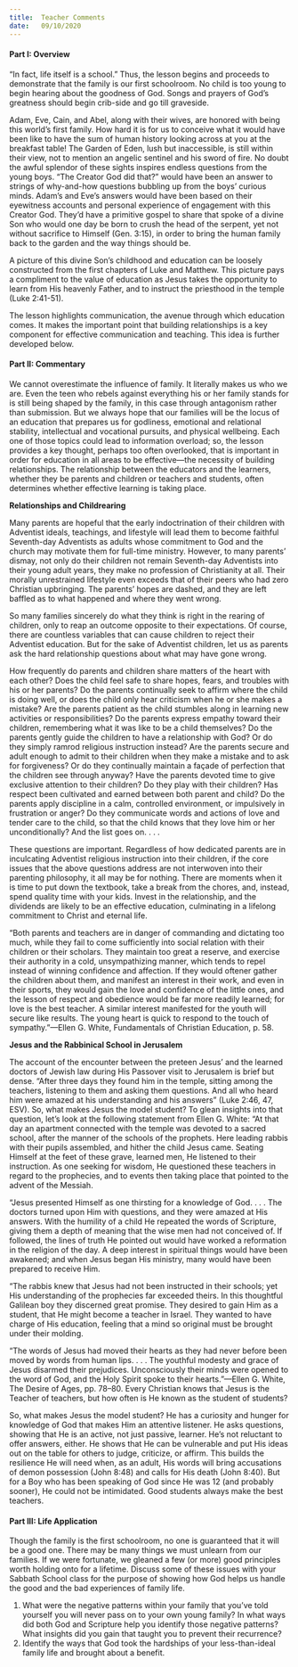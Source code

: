 ```yaml
---
title:  Teacher Comments
date:   09/10/2020
---
```


#### Part I: Overview

“In fact, life itself is a school.” Thus, the lesson begins and proceeds to demonstrate that the family is our first schoolroom. No child is too young to begin hearing about the goodness of God. Songs and prayers of God’s greatness should begin crib-side and go till graveside. 

Adam, Eve, Cain, and Abel, along with their wives, are honored with being this world’s first family. How hard it is for us to conceive what it would have been like to have the sum of human history looking across at you at the breakfast table! The Garden of Eden, lush but inaccessible, is still within their view, not to mention an angelic sentinel and his sword of fire. No doubt the awful splendor of these sights inspires endless questions from the young boys. “The Creator God did that?” would have been an answer to strings of why-and-how questions bubbling up from the boys’ curious minds. Adam’s and Eve’s answers would have been based on their eyewitness accounts and personal experience of engagement with this Creator God. They’d have a primitive gospel to share that spoke of a divine Son who would one day be born to crush the head of the serpent, yet not without sacrifice to Himself (Gen. 3:15), in order to bring the human family back to the garden and the way things should be.

A picture of this divine Son’s childhood and education can be loosely constructed from the first chapters of Luke and Matthew. This picture pays a compliment to the value of education as Jesus takes the opportunity to learn from His heavenly Father, and to instruct the priesthood in the temple (Luke 2:41-51).

The lesson highlights communication, the avenue through which education comes. It makes the important point that building relationships is a key component for effective communication and teaching. This idea is further developed below. 

#### Part II: Commentary

We cannot overestimate the influence of family. It literally makes us who we are. Even the teen who rebels against everything his or her family stands for is still being shaped by the family, in this case through antagonism rather than submission. But we always hope that our families will be the locus of an education that prepares us for godliness, emotional and relational stability, intellectual and vocational pursuits, and physical wellbeing. Each one of those topics could lead to information overload; so, the lesson provides a key thought, perhaps too often overlooked, that is important in order for education in all areas to be effective—the necessity of building relationships. The relationship between the educators and the learners, whether they be parents and children or teachers and students, often determines whether effective learning is taking place. 

**Relationships and Childrearing**

Many parents are hopeful that the early indoctrination of their children with Adventist ideals, teachings, and lifestyle will lead them to become faithful Seventh-day Adventists as adults whose commitment to God and the church may motivate them for full-time ministry. However, to many parents’ dismay, not only do their children not remain Seventh-day Adventists into their young adult years, they make no profession of Christianity at all. Their morally unrestrained lifestyle even exceeds that of their peers who had zero Christian upbringing. The parents’ hopes are dashed, and they are left baffled as to what happened and where they went wrong.

So many families sincerely do what they think is right in the rearing of children, only to reap an outcome opposite to their expectations. Of course, there are countless variables that can cause children to reject their Adventist education. But for the sake of Adventist children, let us as parents ask the hard relationship questions about what may have gone wrong.

How frequently do parents and children share matters of the heart with each other? Does the child feel safe to share hopes, fears, and troubles with his or her parents? Do the parents continually seek to affirm where the child is doing well, or does the child only hear criticism when he or she makes a mistake? Are the parents patient as the child stumbles along in learning new activities or responsibilities? Do the parents express empathy toward their children, remembering what it was like to be a child themselves? Do the parents gently guide the children to have a relationship with God? Or do they simply ramrod religious instruction instead? Are the parents secure and adult enough to admit to their children when they make a mistake and to ask for forgiveness? Or do they continually maintain a façade of perfection that the children see through anyway? Have the parents devoted time to give exclusive attention to their children? Do they play with their children? Has respect been cultivated and earned between both parent and child? Do the parents apply discipline in a calm, controlled environment, or impulsively in frustration or anger? Do they communicate words and actions of love and tender care to the child, so that the child knows that they love him or her  unconditionally? And the list goes on. . . .

These questions are important. Regardless of how dedicated parents are in inculcating Adventist religious instruction into their children, if the core issues that the above questions address are not interwoven into their parenting philosophy, it all may be for nothing. There are moments when it is time to put down the textbook, take a break from the chores, and, instead, spend quality time with your kids. Invest in the relationship, and the dividends are likely to be an effective education, culminating in a lifelong commitment to Christ and eternal life.

“Both parents and teachers are in danger of commanding and dictating too much, while they fail to come sufficiently into social relation with their children or their scholars. They maintain too great a reserve, and exercise their authority in a cold, unsympathizing manner, which tends to repel instead of winning confidence and affection. If they would oftener gather the children about them, and manifest an interest in their work, and even in their sports, they would gain the love and confidence of the little ones, and the lesson of respect and obedience would be far more readily learned; for love is the best teacher. A similar interest manifested for the youth will secure like results. The young heart is quick to respond to the touch of sympathy.”—Ellen G. White, Fundamentals of Christian Education, p. 58. 

**Jesus and the Rabbinical School in Jerusalem** 

The account of the encounter between the preteen Jesus’ and the learned doctors of Jewish law during His Passover visit to Jerusalem is brief but dense. “After three days they found him in the temple, sitting among the teachers, listening to them and asking them questions. And all who heard him were amazed at his understanding and his answers” (Luke 2:46, 47, ESV). So, what makes Jesus the model student? To glean insights into that question, let’s look at the following statement from Ellen G. White: “At that day an apartment connected with the temple was devoted to a sacred school, after the manner of the schools of the prophets. Here leading rabbis with their pupils assembled, and hither the child Jesus came. Seating Himself at the feet of these grave, learned men, He listened to their instruction. As one seeking for wisdom, He questioned these teachers in regard to the prophecies, and to events then taking place that pointed to the advent of the Messiah.

“Jesus presented Himself as one thirsting for a knowledge of God. . . . The doctors turned upon Him with questions, and they were amazed at His answers. With the humility of a child He repeated the words of Scripture, giving them a depth of meaning that the wise men had not conceived of. If followed, the lines of truth He pointed out would have worked a reformation in the religion of the day. A deep interest in spiritual things would have been awakened; and when Jesus began His ministry, many would have been prepared to receive Him. 

“The rabbis knew that Jesus had not been instructed in their schools; yet His understanding of the prophecies far exceeded theirs. In this thoughtful Galilean boy they discerned great promise. They desired to gain Him as a student, that He might become a teacher in Israel. They wanted to have charge of His education, feeling that a mind so original must be brought under their molding. 

“The words of Jesus had moved their hearts as they had never before been moved by words from human lips. . . . The youthful modesty and grace of Jesus disarmed their prejudices. Unconsciously their minds were opened to the word of God, and the Holy Spirit spoke to their hearts.”—Ellen G. White, The Desire of Ages, pp. 78–80. Every Christian knows that Jesus is the Teacher of teachers, but how often is He known as the student of students?

So, what makes Jesus the model student? He has a curiosity and hunger for knowledge of God that makes Him an attentive listener. He asks questions, showing that He is an active, not just passive, learner. He’s not reluctant to offer answers, either. He shows that He can be vulnerable and put His ideas out on the table for others to judge, criticize, or affirm. This builds the resilience He will need when, as an adult, His words will bring accusations of demon possession (John 8:48) and calls for His death (John 8:40). But for a Boy who has been speaking of God since He was 12 (and probably sooner), He could not be intimidated. Good students always make the best teachers.          
    
#### Part III: Life Application 

Though the family is the first schoolroom, no one is guaranteed that it will be a good one. There may be many things we must unlearn from our families. If we were fortunate, we gleaned a few (or more) good principles worth holding onto for a lifetime. Discuss some of these issues with your Sabbath School class for the purpose of showing how God helps us handle the good and the bad experiences of family life.  

1.	What were the negative patterns within your family that you’ve told yourself you will never pass on to your own young family? In what ways did both God and Scripture help you identify those negative patterns? What insights did you gain that taught you to prevent their recurrence?
2.	Identify the ways that God took the hardships of your less-than-ideal family life and brought about a benefit.